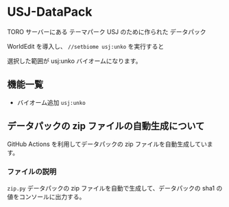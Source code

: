 # USJ-DataPack

TORO サーバーにある テーマパーク USJ のために作られた データパック

WorldEdit を導入し、 `//setbiome usj:unko` を実行すると

選択した範囲が usj:unko バイオームになります。

## 機能一覧

- バイオーム追加 `usj:unko`

## データパックの zip ファイルの自動生成について

GitHub Actions を利用してデータパックの zip ファイルを自動生成しています。

### ファイルの説明

`zip.py` データパックの zip ファイルを自動で生成して、データパックの sha1 の値をコンソールに出力する。

